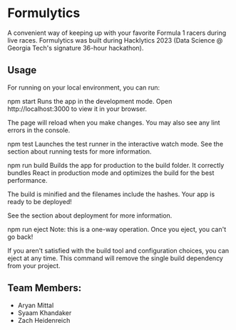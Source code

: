 # Formulytics

A convenient way of keeping up with your favorite Formula 1 racers during live races. Formulytics was built during Hacklytics 2023 (Data Science @ Georgia Tech's signature 36-hour hackathon).

## Usage

For running on your local environment, you can run:

npm start
Runs the app in the development mode.
Open http://localhost:3000 to view it in your browser.

The page will reload when you make changes.
You may also see any lint errors in the console.

npm test
Launches the test runner in the interactive watch mode.
See the section about running tests for more information.

npm run build
Builds the app for production to the build folder.
It correctly bundles React in production mode and optimizes the build for the best performance.

The build is minified and the filenames include the hashes.
Your app is ready to be deployed!

See the section about deployment for more information.

npm run eject
Note: this is a one-way operation. Once you eject, you can't go back!

If you aren't satisfied with the build tool and configuration choices, you can eject at any time. This command will remove the single build dependency from your project.


## Team Members:
- Aryan Mittal
- Syaam Khandaker
- Zach Heidenreich
